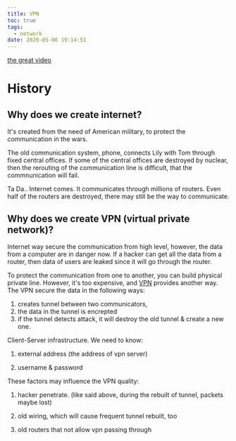 ```yaml
---
title: VPN
toc: true
tags:
  - network
date: 2020-05-06 19:14:51
---
```


[the great video](https://www.youtube.com/watch?v=q4P4BjjXghQ)

# History

## Why does we create internet?

It's created from the need of American military, to protect the communication in the wars. 

The old communication system, phone, connects Lily with Tom through fixed central offices. If some of the central offices are destroyed by nuclear, then the rerouting of the communication line is difficult, that the commnunication will fail.

Ta Da.. Internet comes. It communicates through millions of routers. Even half of the routers are destroyed, there may still be the way to communicate.

## Why does we create VPN (virtual private network)?

Internet way secure the communication from high level, however, the data from a computer are in danger now. If a hacker can get all the data from a router, then data of users are leaked since it will go through the router.

To protect the communication from one to another, you can build physical private line. However, it's too expensive, and [VPN](https://en.wikipedia.org/wiki/Virtual_private_network) provides another way. The VPN secure the data in the following ways:

1. creates tunnel between two communicators, 
2. the data in the tunnel is encrepted
3. if the tunnel detects attack, it will destroy the old tunnel & create a new one.

Client-Server infrastructure. We need to know:

1. external address (the address of vpn server)

2. username & password

These factors may influence the VPN quality:

1. hacker penetrate. (like said above, during the rebuilt of tunnel, packets maybe lost)

2. old wiring, which will cause frequent tunnel rebuilt, too

3. old routers that not allow vpn passing through
